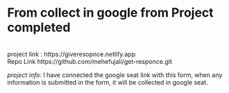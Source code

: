<h1>From collect in google from Project completed</h1>
<br>
project link : https://giveresopnce.netlify.app 
<br>
Repo Link https://github.com/mehefujali/get-responce.git
<br>

*project info:* I have connected the google seat link with this form, when any information is submitted in the form, it will be collected in google seat.
